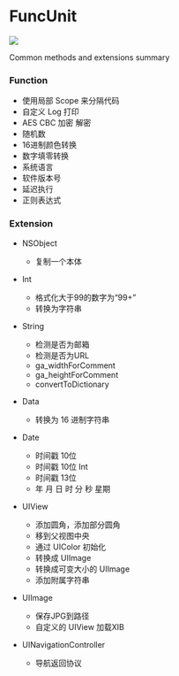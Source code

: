 # FuncUnit

![](https://img.shields.io/badge/Version-V1.0.0-brightgreen)



Common methods and extensions summary



### Function

- 使用局部 Scope 来分隔代码
- 自定义 Log 打印
- AES CBC 加密 解密
- 随机数
- 16进制颜色转换
- 数字填零转换
- 系统语言
- 软件版本号
- 延迟执行
- 正则表达式



### Extension

- NSObject

  - 复制一个本体

- Int

  - 格式化大于99的数字为“99+”
  - 转换为字符串

- String

  - 检测是否为邮箱
  - 检测是否为URL
  - ga_widthForComment
  - ga_heightForComment
  - convertToDictionary

- Data

  - 转换为 16 进制字符串

- Date

  - 时间戳 10位
  - 时间戳 10位 Int
  - 时间戳 13位
  - 年 月 日 时 分 秒 星期

- UIView

  - 添加圆角，添加部分圆角
  - 移到父视图中央
  - 通过 UIColor 初始化
  - 转换成 UIImage
  - 转换成可变大小的 UIImage
  - 添加附属字符串

- UIImage

  - 保存JPG到路径
  - 自定义的 UIView 加载XIB

- UINavigationController

  - 导航返回协议

  

  